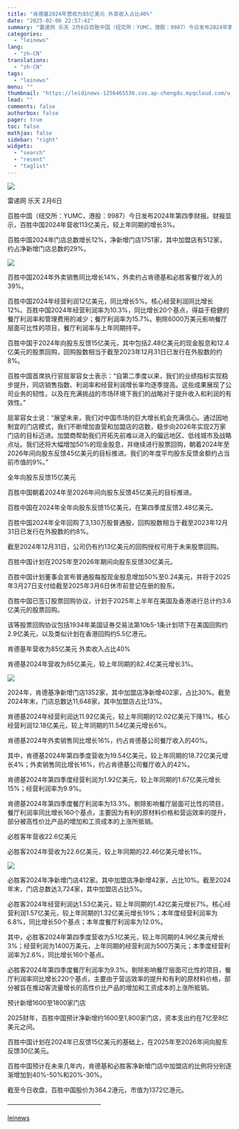 ```yaml
---
title: "肯德基2024年营收为85亿美元 外卖收入占比40%"
date: "2025-02-06 22:57:42"
summary: "雷递网 乐天 2月6日百胜中国（纽交所：YUMC，港股：9987）今日发布2024年第四季财报。财报..."
categories:
  - "leinews"
lang:
  - "zh-CN"
translations:
  - "zh-CN"
tags:
  - "leinews"
menu: ""
thumbnail: "https://leidinews-1256465536.cos.ap-chengdu.myqcloud.com/u_News/20250206/6387447945820543541442933.jpeg"
lead: ""
comments: false
authorbox: false
pager: true
toc: false
mathjax: false
sidebar: "right"
widgets:
  - "search"
  - "recent"
  - "taglist"
---
```


![](https://p3-sign.toutiaoimg.com/tos-cn-i-axegupay5k/26e21cd751694dd49cc988b402cbb75a~tplv-tt-origin-web:gif.jpeg?_iz=58558&from=article.pc_detail&lk3s=953192f4&x-expires=1739458542&x-signature=k1n2vRA9nxXtkRQAY5kINVgeVR4%3D)

雷递网 乐天 2月6日

百胜中国（纽交所：YUMC，港股：9987）今日发布2024年第四季财报。财报显示，百胜中国2024年营收113亿美元，较上年同期的增长3%。

百胜中国2024年门店总数增长12%，净新增门店1751家，其中加盟店有512家，约占净新增门店总数的29%。

![](https://p3-sign.toutiaoimg.com/tos-cn-i-6w9my0ksvp/8b3fcdb534f9474ea095c8ea67e85bb6~tplv-tt-origin-web:gif.jpeg?_iz=58558&from=article.pc_detail&lk3s=953192f4&x-expires=1739458542&x-signature=iwsSC%2BJM0U89BC76xvFSe4E5ms8%3D)

百胜中国2024年外卖销售同比增长14%，外卖约占肯德基和必胜客餐厅收入的39%。

百胜中国2024年经营利润12亿美元，同比增长5%。核心经营利润同比增长12%。百胜中国2024年经营利润率为10.3%，同比增长20个基点，得益于稳健的餐厅利润率和管理费用的减少；餐厅利润率为15.7%。剔除6000万美元影响餐厅层面可比性的项目，餐厅利润率与上年同期持平。

百胜中国于2024年向股东反馈15亿美元，其中包括2.48亿美元的现金股息和12.4亿美元的股票回购，回购股数相当于截至2023年12月31日已发行在外股数的约8%。

百胜中国首席执行官屈翠容女士表示：“自第二季度以来，我们的业绩指标实现稳步提升，同店销售指数、利润率和经营利润增长率均逐季提高。这些成果展现了公司业务的韧性，以及在充满挑战的市场环境下我们的战略对于提升收入和利润的有效性。”

屈翠容女士说：“展望未来，我们对中国市场的巨大增长机会充满信心。通过因地制宜的门店模式，我们不断增加直营和加盟店的店数，稳步向2026年实现2万家门店的目标迈进。加盟商帮助我们开拓先前难以进入的偏远地区、低线城市及战略点址。我们还将大幅增加50%的现金股息，并继续进行股票回购，朝着2024年至2026年间向股东反馈45亿美元的目标推进。我们的年度平均股东反馈金额约占当前市值的9%。”

全年向股东反馈15亿美元

百胜中国朝着2024年至2026年间向股东反馈45亿美元的目标推进。

百胜中国在2024年全年向股东反馈15亿美元，在第四季度反馈2.48亿美元。

百胜中国2024年全年回购了3,130万股普通股，回购股数相当于截至2023年12月31日已发行在外股数的约8%。

截至2024年12月31日，公司仍有约13亿美元的回购授权可用于未来股票回购。

百胜中国计划在2025年至2026年期间向股东反馈30亿美元。

百胜中国计划董事会宣布普通股每股现金股息增加50%至0.24美元，并将于2025年3月27日支付给截至2025年3月6日休市前登记在册的股东。

百胜中国已签订股票回购协议，计划于2025年上半年在美国及香港进行总计约3.6亿美元的股票回购。

该等股票回购协议包括1934年美国证券交易法第10b5-1条计划项下在美国回购约2.9亿美元，以及类似计划在香港回购约5.5亿港元。

肯德基年营收为85亿美元 外卖收入占比40%

肯德基2024年营收为85亿美元，较上年同期的82.4亿美元增长3%。

![](https://p3-sign.toutiaoimg.com/tos-cn-i-6w9my0ksvp/0a6c5c5d3ea2495aa55898677010fd5f~tplv-tt-origin-web:gif.jpeg?_iz=58558&from=article.pc_detail&lk3s=953192f4&x-expires=1739458542&x-signature=XvM5zj1nG2kTA1qiR3clR5K8Rb8%3D)

2024年，肯德基净新增门店1352家，其中加盟店净新增402家，占比30%。截至2024年末，门店总数达11,648家，其中加盟店占比13%。

肯德基2024年经营利润达11.92亿美元，较上年同期的12.02亿美元下降1%。核心经营利润12.18亿美元，较上年同期的11.54亿美元增长6%。

肯德基2024年外卖销售同比增长16%，约占肯德基公司餐厅收入的40%。

其中，肯德基2024年第四季度营收为19.54亿美元，较上年同期的18.72亿美元增长4%；外卖销售同比增长16%，约占肯德基公司餐厅收入的42%。

肯德基2024年第四季度经营利润为1.92亿美元，较上年同期的1.67亿美元增长15%；经营利润率为9.9%。

肯德基2024年第四季度餐厅利润率为13.3%。剔除影响餐厅层面可比性的项目，餐厅利润率同比增长160个基点，主要因为有利的原材料价格和营运效率的提升，部分被高性价比产品的增加和工资成本的上涨所抵销。

必胜客年营收22.6亿美元

必胜客2024年营收为22.6亿美元，较上年同期的22.46亿美元增长1%。

![](https://p3-sign.toutiaoimg.com/tos-cn-i-6w9my0ksvp/6aae110be66d4717aba673978a1aa390~tplv-tt-origin-web:gif.jpeg?_iz=58558&from=article.pc_detail&lk3s=953192f4&x-expires=1739458542&x-signature=S8pPiTefL89Vufmq5UFXthGinRo%3D)

必胜客2024年净新增门店412家。其中加盟店净新增42家，占比10%。截至2024年末，门店总数达3,724家，其中加盟店占比5%。

必胜客2024年经营利润达1.53亿美元，较上年同期的1.42亿美元增长7%。核心经营利润1.57亿美元，较上年同期的1.32亿美元增长19%；本年度经营利润率为6.8%，同比增长50个基点；本年度餐厅利润率为12.0%。

其中，必胜客2024年第四季度营收为5.1亿美元，较上年同期的4.96亿美元增长3%；经营利润为1400万美元，上年同期的经营利润为500万美元；本季度经营利润率为2.6%，同比增长160个基点。

必胜客2024年第四季度餐厅利润率为9.3%。剔除影响餐厅层面可比性的项目，餐厅利润率同比增长220个基点，主要由于营运效率的提升和有利的原材料价格，部分被旨在推动客流量增长的高性价比产品的增加和工资成本的上涨所抵销。

预计新增1600至1800家门店

2025财年，百胜中国预计净新增约1600至1,800家门店，资本支出约在7亿至8亿美元之间。

百胜中国计划在2024年已反馈15亿美元的基础上，在2025年至2026年间向股东反馈30亿美元。

百胜中国预计在未来几年内，肯德基和必胜客净新增门店中加盟店的比例将分别逐渐增加到40%-50%和20%-30%。

截至今日收盘，百胜中国股价为364.2港元，市值为1372亿港元。

———————————————

[leinews](https://www.leinews.com/n28966/detail.html)
